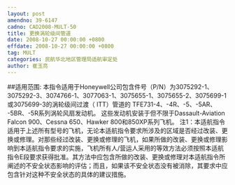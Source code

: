 ```yaml
---
layout: post
amendno: 39-6147
cadno: CAD2008-MULT-50
title: 更换涡轮级间管道
date: 2008-10-27 00:00:00 +0800
effdate: 2008-10-27 00:00:00 +0800
tag: MULT
categories: 民航华北地区管理局适航审定处
author: 崔玉亮
---
```


##适用范围:
本指令适用于Honeywell公司包含件号（P/N）为3075292-1、 3075292-3、3074766-1、3077063-1、3075655-1、3075655-2、3075699-1或3075699-3的涡轮级间过渡（ ITT）管道的 TFE731-4、-4R、-5、-5AR、 -5BR、-5R系列涡轮风扇发动机。
这些发动机安装于但不限于Dassault-Aviation Falcon 900、Cessna 650、Hawker 800和850XP系列飞机。
注1：本适航指令适用于上述所有型号的飞机，无论本适航指令要求所涉及的区域是否经过改装、更换或修理。对那些经过改装、更换或修理的飞机，如果所做的改装、更换或修理影响到本适航指令要求的实施，飞机所有人/营运人采用的等效方法必须按照本适航指令E段要求获得批准。其方法中应包含所做的改装、更换或修理对本适航指令所阐述的不安全状态影响的评估；而且，如果该不安全状态没有被消除，其要求中应包含针对这种不安全状态的具体的建议措施。

